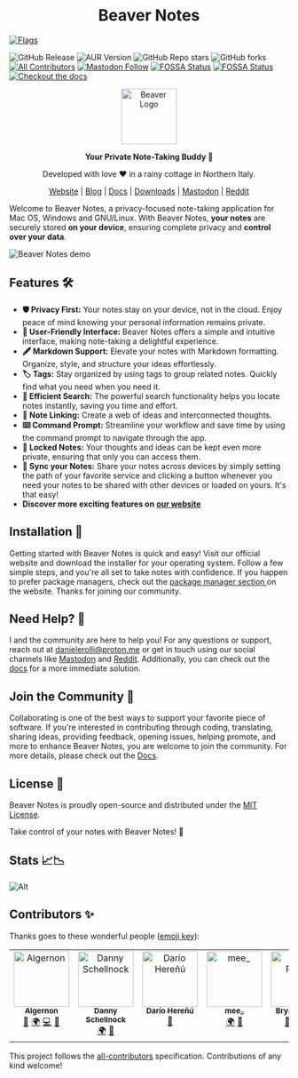 <h1 align="center">Beaver Notes</h1>

[![Flags](https://github.com/Daniele-rolli/Beaver-Notes/assets/67503004/1ee996f8-bc7a-4579-8968-43770a0b9c52)](https://danieles-organization.gitbook.io/beaver-notes/dev-guides/translations)

<!-- ALL-CONTRIBUTORS-BADGE:START - Do not remove or modify this section -->
![GitHub Release](https://img.shields.io/github/v/release/daniele-rolli/beaver-notes?style=flat-square&color=orange)
![AUR Version](https://img.shields.io/aur/version/beaver-notes?style=flat-square&logo=archlinux&color=blue)
![GitHub Repo stars](https://img.shields.io/github/stars/daniele-rolli/beaver-notes?style=flat-square)
![GitHub forks](https://img.shields.io/github/forks/daniele-rolli/beaver-notes?style=flat-square)
[![All Contributors](https://img.shields.io/badge/all_contributors-7-orange.svg?style=flat-square)](#contributors-)
[![Mastodon Follow](https://img.shields.io/mastodon/follow/110691710015859509?style=flat-square&color=6364FF)](https://mastodon.social/@Beavernotes)
[![FOSSA Status](https://app.fossa.com/api/projects/git%2Bgithub.com%2FDaniele-rolli%2FBeaver-Notes.svg?type=shield&issueType=license)](https://app.fossa.com/projects/git%2Bgithub.com%2FDaniele-rolli%2FBeaver-Notes?ref=badge_shield&issueType=license)
[![FOSSA Status](https://app.fossa.com/api/projects/git%2Bgithub.com%2FDaniele-rolli%2FBeaver-Notes.svg?type=shield&issueType=security)](https://app.fossa.com/projects/git%2Bgithub.com%2FDaniele-rolli%2FBeaver-Notes?ref=badge_shield&issueType=security)
[![Checkout the docs](https://img.shields.io/badge/Checkout_the_docs-blue?style=flat-square&logo=Gitbook&logoColor=white&color=blue)](https://danieles-organization.gitbook.io/beaver-notes)
<!-- ALL-CONTRIBUTORS-BADGE:END -->
<div align="center">
<img src="https://beavernotes.com/resources/Beaver-Icon.webp" alt="Beaver Logo" width="100">

<p><b>Your Private Note-Taking Buddy 📝</b></p>
<p>Developed with love ❤️ in a rainy cottage in Northern Italy.</p>

[Website](https://beavernotes.com) | [Blog](https://beavernotes.com/blog) | [Docs](https://danieles-organization.gitbook.io/beaver-notes/) | [Downloads](https://beavernotes.com/download) | [Mastodon](https://mastodon.social/@Beavernotes) | [Reddit](https://www.reddit.com/r/BeaverNotes/)

</div>

Welcome to Beaver Notes, a privacy-focused note-taking application for Mac OS, Windows and GNU/Linux. With Beaver Notes, **your notes** are securely stored **on your device**, ensuring complete privacy and **control over your data**.

![Beaver Notes demo](https://github.com/Beaver-Notes/Beaver-Notes/assets/67503004/a7b38689-0363-49f0-8ed8-60e7358b1df6)

## Features 🛠️

* **🛡️ Privacy First:** Your notes stay on your device, not in the cloud. Enjoy peace of mind knowing your personal information remains private.
* **👋 User-Friendly Interface:** Beaver Notes offers a simple and intuitive interface, making note-taking a delightful experience.
* **🖋️ Markdown Support:** Elevate your notes with Markdown formatting. Organize, style, and structure your ideas effortlessly.
* **🏷️ Tags:** Stay organized by using tags to group related notes. Quickly find what you need when you need it.
* **🔎 Efficient Search:** The powerful search functionality helps you locate notes instantly, saving you time and effort.
* **🔗 Note Linking:** Create a web of ideas and interconnected thoughts.
* **⌨️ Command Prompt:** Streamline your workflow and save time by using the command prompt to navigate through the app.
* **🔏 Locked Notes:** Your thoughts and ideas can be kept even more private, ensuring that only you can access them.
* **🔄 Sync your Notes:** Share your notes across devices by simply setting the path of your favorite service and clicking a button whenever you need your notes to be shared with other devices or loaded on yours. It's that easy!
* **Discover more exciting features on** [**our website**](https://beavernotes.com)

## Installation 🚀

Getting started with Beaver Notes is quick and easy! Visit our official website and download the installer for your operating system. Follow a few simple steps, and you're all set to take notes with confidence. If you happen to prefer package managers, check out the [package manager section ](https://beavernotes.com/package-manager.html)on the website. Thanks for joining our community.

## Need Help? 🤔

I and the community are here to help you! For any questions or support, reach out at [danielerolli@proton.me](mailto:danielerolli@proton.me) or get in touch using our social channels like [Mastodon](https://mastodon.social/@Beavernotes) and [Reddit](https://www.reddit.com/r/BeaverNotes/). Additionally, you can check out the [docs](https://danieles-organization.gitbook.io/beaver-notes/) for a more immediate solution.

## Join the Community 🦫

Collaborating is one of the best ways to support your favorite piece of software. If you're interested in contributing through coding, translating, sharing ideas, providing feedback, opening issues, helping promote, and more to enhance Beaver Notes, you are welcome to join the community. For more details, please check out the [Docs](https://danieles-organization.gitbook.io/beaver-notes/dev-guides/how-to-contribute).

## License 📜

Beaver Notes is proudly open-source and distributed under the [MIT License](https://github.com/Daniele-rolli/Beaver-Notes/blob/main/LICENSE).

Take control of your notes with Beaver Notes! 🚀

## Stats 📈📉

![Alt](https://repobeats.axiom.co/api/embed/96eb6008d766d6c485cafa54856db18bf4d7e274.svg)

## Contributors ✨

Thanks goes to these wonderful people ([emoji key](https://allcontributors.org/docs/en/emoji-key)):

<!-- ALL-CONTRIBUTORS-LIST:START - Do not remove or modify this section -->
<!-- prettier-ignore-start -->
<!-- markdownlint-disable -->
<table>
  <tbody>
    <tr>
      <td align="center" valign="top" width="14.28%"><a href="http://bigshans.github.io"><img src="https://avatars.githubusercontent.com/u/26884666?v=4?s=100" width="100px;" alt="Algernon"/><br /><sub><b>Algernon</b></sub></a><br /><a href="https://github.com/Daniele-rolli/Beaver-Notes/issues?q=author%3Abigshans" title="Bug reports">🐛</a> <a href="#translation-bigshans" title="Translation">🌍</a> <a href="https://github.com/Daniele-rolli/Beaver-Notes/commits?author=bigshans" title="Code">💻</a> <a href="#maintenance-bigshans" title="Maintenance">🚧</a></td>
      <td align="center" valign="top" width="14.28%"><a href="https://github.com/eag75"><img src="https://avatars.githubusercontent.com/u/155111097?v=4?s=100" width="100px;" alt="Danny Schellnock"/><br /><sub><b>Danny Schellnock</b></sub></a><br /><a href="#translation-eag75" title="Translation">🌍</a> <a href="#maintenance-eag75" title="Maintenance">🚧</a></td>
      <td align="center" valign="top" width="14.28%"><a href="https://github.com/kant"><img src="https://avatars.githubusercontent.com/u/32717?v=4?s=100" width="100px;" alt="Darío Hereñú"/><br /><sub><b>Darío Hereñú</b></sub></a><br /><a href="https://github.com/Daniele-rolli/Beaver-Notes/commits?author=kant" title="Documentation">📖</a></td>
      <td align="center" valign="top" width="14.28%"><a href="https://github.com/mee141"><img src="https://avatars.githubusercontent.com/u/93583530?v=4?s=100" width="100px;" alt="mee_"/><br /><sub><b>mee_</b></sub></a><br /><a href="#translation-mee141" title="Translation">🌍</a> <a href="#maintenance-mee141" title="Maintenance">🚧</a></td>
      <td align="center" valign="top" width="14.28%"><a href="https://www.eave.fyi"><img src="https://avatars.githubusercontent.com/u/978899?v=4?s=100" width="100px;" alt="Bryan Ricker"/><br /><sub><b>Bryan Ricker</b></sub></a><br /><a href="https://github.com/Daniele-rolli/Beaver-Notes/commits?author=bricker" title="Documentation">📖</a> <a href="#translation-bricker" title="Translation">🌍</a> <a href="https://github.com/Daniele-rolli/Beaver-Notes/commits?author=bricker" title="Code">💻</a></td>
        <td align="center" valign="top" width="14.28%"><img src="https://avatars.githubusercontent.com/u/424443?v=4" width="100px;" alt="verthandii"/><br /><sub><b>Verthandii</b></sub><br /> <a href="https://github.com/Daniele-rolli/Beaver-Notes/commit/6b3240dbc69f667f6a74cd29387f628f94c67ef2" title="Translation">🌍</a></td>
       <td align="center" valign="top" width="14.28%"><img src="https://files.mastodon.social/cache/accounts/avatars/109/133/358/983/739/539/original/581ad9fb29a9a04d.png" width="100px;" alt="mondstern"/><br /><sub><a href="https://moooon.dresden.network"><b>Mondstern</b></a></sub><br /> <a title="Translation">🌍</a></td>
    </tr>
  </tbody>
</table>

<!-- markdownlint-restore -->
<!-- prettier-ignore-end -->

<!-- ALL-CONTRIBUTORS-LIST:END -->

This project follows the [all-contributors](https://github.com/all-contributors/all-contributors) specification. Contributions of any kind welcome!
